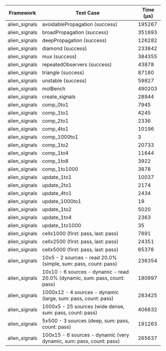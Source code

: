 | Framework | Test Case | Time (μs) |
| --- | --- | --- |
| alien_signals | avoidablePropagation (success) | 195267 |
| alien_signals | broadPropagation (success) | 351693 |
| alien_signals | deepPropagation (success) | 126282 |
| alien_signals | diamond (success) | 233842 |
| alien_signals | mux (success) | 384355 |
| alien_signals | repeatedObservers (success) | 43878 |
| alien_signals | triangle (success) | 87180 |
| alien_signals | unstable (success) | 59827 |
| alien_signals | molBench | 490203 |
| alien_signals | create_signals | 28944 |
| alien_signals | comp_0to1 | 7945 |
| alien_signals | comp_1to1 | 4245 |
| alien_signals | comp_2to1 | 2336 |
| alien_signals | comp_4to1 | 10196 |
| alien_signals | comp_1000to1 | 3 |
| alien_signals | comp_1to2 | 20733 |
| alien_signals | comp_1to4 | 11644 |
| alien_signals | comp_1to8 | 3922 |
| alien_signals | comp_1to1000 | 3878 |
| alien_signals | update_1to1 | 10037 |
| alien_signals | update_2to1 | 2174 |
| alien_signals | update_4to1 | 2434 |
| alien_signals | update_1000to1 | 19 |
| alien_signals | update_1to2 | 5020 |
| alien_signals | update_1to4 | 2363 |
| alien_signals | update_1to1000 | 35 |
| alien_signals | cellx1000 (first: pass, last: pass) | 7891 |
| alien_signals | cellx2500 (first: pass, last: pass) | 24351 |
| alien_signals | cellx5000 (first: pass, last: pass) | 65376 |
| alien_signals | 10x5 - 2 sources - read 20.0% (simple, sum: pass, count: pass) | 236354 |
| alien_signals | 10x10 - 6 sources - dynamic - read 20.0% (dynamic, sum: pass, count: pass) | 180997 |
| alien_signals | 1000x12 - 4 sources - dynamic (large, sum: pass, count: pass) | 283425 |
| alien_signals | 1000x5 - 25 sources (wide dense, sum: pass, count: pass) | 406632 |
| alien_signals | 5x500 - 3 sources (deep, sum: pass, count: pass) | 191263 |
| alien_signals | 100x15 - 6 sources - dynamic (very dynamic, sum: pass, count: pass) | 265637 |
